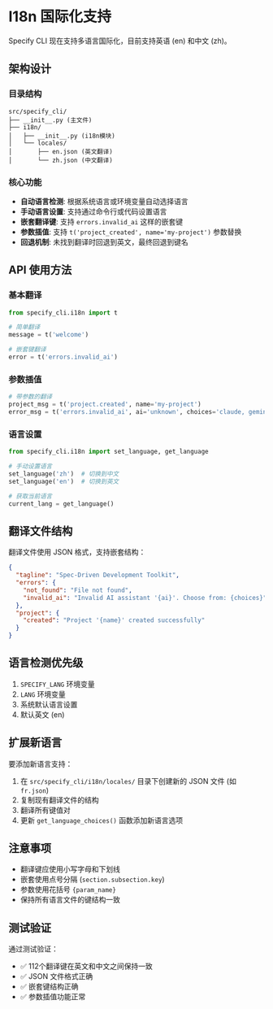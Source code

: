 # I18n 国际化支持

Specify CLI 现在支持多语言国际化，目前支持英语 (en) 和中文 (zh)。

## 架构设计

### 目录结构
```
src/specify_cli/
├── __init__.py (主文件)
├── i18n/
│   ├── __init__.py (i18n模块)
│   └── locales/
│       ├── en.json (英文翻译)
│       └── zh.json (中文翻译)
```

### 核心功能

- **自动语言检测**: 根据系统语言或环境变量自动选择语言
- **手动语言设置**: 支持通过命令行或代码设置语言
- **嵌套翻译键**: 支持 `errors.invalid_ai` 这样的嵌套键
- **参数插值**: 支持 `t('project_created', name='my-project')` 参数替换
- **回退机制**: 未找到翻译时回退到英文，最终回退到键名

## API 使用方法

### 基本翻译
```python
from specify_cli.i18n import t

# 简单翻译
message = t('welcome')

# 嵌套键翻译
error = t('errors.invalid_ai')
```

### 参数插值
```python
# 带参数的翻译
project_msg = t('project.created', name='my-project')
error_msg = t('errors.invalid_ai', ai='unknown', choices='claude, gemini')
```

### 语言设置
```python
from specify_cli.i18n import set_language, get_language

# 手动设置语言
set_language('zh')  # 切换到中文
set_language('en')  # 切换到英文

# 获取当前语言
current_lang = get_language()
```

## 翻译文件结构

翻译文件使用 JSON 格式，支持嵌套结构：

```json
{
  "tagline": "Spec-Driven Development Toolkit",
  "errors": {
    "not_found": "File not found",
    "invalid_ai": "Invalid AI assistant '{ai}'. Choose from: {choices}"
  },
  "project": {
    "created": "Project '{name}' created successfully"
  }
}
```

## 语言检测优先级

1. `SPECIFY_LANG` 环境变量
2. `LANG` 环境变量
3. 系统默认语言设置
4. 默认英文 (en)

## 扩展新语言

要添加新语言支持：

1. 在 `src/specify_cli/i18n/locales/` 目录下创建新的 JSON 文件 (如 `fr.json`)
2. 复制现有翻译文件的结构
3. 翻译所有键值对
4. 更新 `get_language_choices()` 函数添加新语言选项

## 注意事项

- 翻译键应使用小写字母和下划线
- 嵌套使用点号分隔 (`section.subsection.key`)
- 参数使用花括号 `{param_name}`
- 保持所有语言文件的键结构一致

## 测试验证

通过测试验证：
- ✅ 112个翻译键在英文和中文之间保持一致
- ✅ JSON 文件格式正确
- ✅ 嵌套键结构正确
- ✅ 参数插值功能正常
